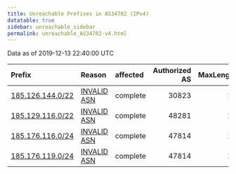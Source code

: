 ```yaml
---
title: Unreachable Prefixes in AS34702 (IPv4)
datatable: true
sidebar: unreachable_sidebar
permalink: unreachable_AS34702-v4.html
---
```


Data as of 2019-12-13 22:40:00 UTC


<div class="datatable-begin"></div>

| Prefix                                                     | Reason                                                                                                  | affected   |   Authorized AS |   MaxLength | Anchor                                         |   unreachable /24s |
|:-----------------------------------------------------------|:--------------------------------------------------------------------------------------------------------|:-----------|----------------:|------------:|:-----------------------------------------------|-------------------:|
| [185.126.144.0/22](https://stat.ripe.net/185.126.144.0/22) | [INVALID ASN](https://rpki-validator.ripe.net/announcement-preview?asn=AS34702&prefix=185.126.144.0/22) | complete   |           30823 |          22 | [RIPE](unreachable_RIPE_NCC_RPKI_Root-v4.html) |                  4 |
| [185.129.116.0/22](https://stat.ripe.net/185.129.116.0/22) | [INVALID ASN](https://rpki-validator.ripe.net/announcement-preview?asn=AS34702&prefix=185.129.116.0/22) | complete   |           48281 |          22 | [RIPE](unreachable_RIPE_NCC_RPKI_Root-v4.html) |                  4 |
| [185.176.116.0/24](https://stat.ripe.net/185.176.116.0/24) | [INVALID ASN](https://rpki-validator.ripe.net/announcement-preview?asn=AS34702&prefix=185.176.116.0/24) | complete   |           47814 |          22 | [RIPE](unreachable_RIPE_NCC_RPKI_Root-v4.html) |                  1 |
| [185.176.119.0/24](https://stat.ripe.net/185.176.119.0/24) | [INVALID ASN](https://rpki-validator.ripe.net/announcement-preview?asn=AS34702&prefix=185.176.119.0/24) | complete   |           47814 |          22 | [RIPE](unreachable_RIPE_NCC_RPKI_Root-v4.html) |                  1 |

<div class="datatable-end"></div>